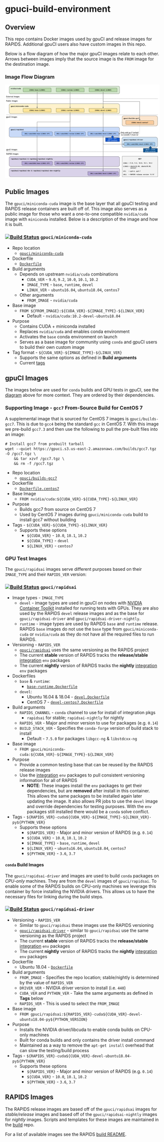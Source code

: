 # gpuci-build-environment

## Overview

This repo contains Docker images used by gpuCI and release images for RAPIDS.
Additional gpuCI users also have custom images in this repo.

Below is a flow diagram of how the major gpuCI images relate to each other.
Arrows between images imply that the source image is the `FROM` image for the
destination image.

### Image Flow Diagram

![gpuCI images and relations](gpuci-images.png)

## Public Images

The `gpuci/miniconda-cuda` image is the base layer that all gpuCI testing and
RAPIDS release containers are built off of. This image also serves as a public
image for those who want a one-to-one compatible `nvidia/cuda` image with
`miniconda` installed. Below is a description of the image and how it is built.

### [![Build Status](https://gpuci.gpuopenanalytics.com/buildStatus/icon?job=gpuci%2Fdocker%2Fgpuci%2Fminiconda-cuda)](https://gpuci.gpuopenanalytics.com/job/gpuci/job/docker/job/gpuci/job/miniconda-cuda/) `gpuci/miniconda-cuda`

- Repo location
  - [`gpuci/miniconda-cuda`](https://hub.docker.com/r/gpuci/miniconda-cuda/tags) 
- Dockerfile
  - [`Dockerfile`](miniconda-cuda/Dockerfile)
- Build arguments
  - Depends on upstream `nvidia/cuda` combinations
    - `CUDA_VER` - `9.0`, `9.2`, `10.0`, `10.1`, `10.2`
    - `IMAGE_TYPE` - `base`, `runtime`, `devel`
    - `LINUX_VER` - `ubuntu16.04`, `ubuntu18.04`, `centos7`
  - Other arguments
    - `FROM_IMAGE` - `nvidia/cuda`
- Base image
  - `FROM ${FROM_IMAGE}:${CUDA_VER}-${IMAGE_TYPE}-${LINUX_VER}`
    - Default - `nvidia/cuda:10.2-devel-ubuntu18.04`
- Purpose
  - Contains CUDA + miniconda installed
  - Replaces `nvidia/cuda` and enables conda environment
  - Activates the `base` conda environment on launch
  - Serves as a base image for community using `conda` and gpuCI users to
  build their own custom image
- Tag format - `${CUDA_VER}-${IMAGE_TYPE}-${LINUX_VER}`
  - Supports the same options as defined in **Build arguments**
  - Current [tags](https://hub.docker.com/r/gpuci/miniconda-cuda/tags)

## gpuCI Images

The images below are used for `conda` builds and GPU tests in gpuCI, see the
[diagram](#image-flow-diagram) above for more context. They are ordered by their
dependencies.

### Supporting Image - `gcc7` From-Source Build for CentOS 7

A supplemental image that is sourced for CentOS 7 images is `gpuci/builds-gcc7`.
This is due to `gcc4` being the standard `gcc` in CentOS 7. With this image we
pre-build `gcc7.3` and then use the following to pull the pre-built files into
an image:

```
# Install gcc7 from prebuilt tarball
wget --quiet https://gpuci.s3.us-east-2.amazonaws.com/builds/gcc7.tgz -O /gcc7.tgz \
    && tar xzvf /gcc7.tgz \
    && rm -f /gcc7.tgz
```

- Repo location
  - [`gpuci/builds-gcc7`](https://hub.docker.com/r/gpuci/builds-gcc7/tags)
- Dockerfile
  - [`Dockerfile.centos7`](builds-gcc7/Dockerfile.centos7)
- Base Image
  - `FROM nvidia/cuda:${CUDA_VER}-${CUDA_TYPE}-${LINUX_VER}`
- Purpose
  - Builds gcc7 from source on CentOS 7
  - Used by CentOS 7 images during `gpuci/miniconda-cuda` build to install gcc7 without building
- Tags - `${CUDA_VER}-${CUDA_TYPE}-${LINUX_VER}`
  - Supports these options
    - `${CUDA_VER}` - `10.0`, `10.1`, `10.2`
    - `${CUDA_TYPE}` - `devel`
    - `${LINUX_VER}` - `centos7`

### GPU Test Images

The `gpuci/rapidsai` images serve different purposes based on their `IMAGE_TYPE`
and their `RAPIDS_VER` version:

### [![Build Status](https://gpuci.gpuopenanalytics.com/buildStatus/icon?job=gpuci%2Fdocker%2Fgpuci%2Frapidsai)](https://gpuci.gpuopenanalytics.com/job/gpuci/job/docker/job/gpuci/job/rapidsai/) `gpuci/rapidsai`

- Image types - `IMAGE_TYPE`
  - `devel` - image types are used in gpuCI on nodes with [NVIDIA Container Toolkit](https://github.com/NVIDIA/nvidia-docker)
installed for running tests with GPUs. They are also used by the RAPIDS `devel`
release images and as the base for `gpuci/rapidsai-driver` and `gpuci/rapidsai-driver-nightly`.
  - `runtime` - image types are used by RAPIDS `base` and `runtime` release.
  RAPIDS `base` images do not use the `base` type from `gpuci/miniconda-cuda` or
  `nvidia/cuda` as they do not have all the required files to run RAPIDS.
- Versioning - `RAPIDS_VER`
  - [`gpuci/rapidsai`](https://hub.docker.com/r/gpuci/rapidsai/tags) uses the same versioning as the RAPIDS project
  - The current **stable** version of RAPIDS tracks the **release/stable** [integration](https://github.com/rapidsai/integration/tree/branch-0.14/conda/recipes) `env` packages
  - The current **nightly** version of RAPIDS tracks the **nightly** [integration](https://github.com/rapidsai/integration/tree/branch-0.14/conda/recipes) `env` packages
- Dockerfiles
  - `base` & `runtime`:
    - [`base-runtime.Dockerfile`](rapidsai/base-runtime.Dockerfile)
  - `devel`:
    - Ubuntu 16.04 & 18.04 - [`devel.Dockerfile`](rapidsai/devel.Dockerfile)
    - CentOS 7 - [`devel-centos7.Dockerfile`](rapidsai/devel-centos7.Dockerfile)
- Build arguments
  - `RAPIDS_CHANNEL` - `conda` channel to use for install of integration pkgs
    - `rapidsai` for stable; `rapidsai-nightly` for nightly
  - `RAPIDS_VER` - Major and minor version to use for packages (e.g. `0.14`)
  - `BUILD_STACK_VER` - Specifies the `conda-forge` version of build stack to install
    - Default - `7.5.0` for packages `libgcc-ng` & `libstdcxx-ng`
- Base image
  - `FROM gpuci/miniconda-cuda:${CUDA_VER}-${IMAGE_TYPE}-${LINUX_VER}`
- Purpose
  - Provide a common testing base that can be reused by the RAPIDS release images
  - Use the [integration](https://github.com/rapidsai/integration/tree/branch-0.14/conda/recipes) `env` packages to pull consistent versioning information for all of RAPIDS
    - **NOTE**: These images install the `env` packages to get their
    dependencies, but are **removed** after install in this container. This
    allows the same packages to be installed again later updating the image. It
    also allows PR jobs to use the `devel` image and override dependencies for
    testing purposes. With the `env` packages still installed there would be a
    `conda` solve conflict.
- Tags - `${RAPIDS_VER}-cuda${CUDA_VER}-${IMAGE_TYPE}-${LINUX_VER}-py${PYTHON_VER}`
  - Supports these options
    - `${RAPIDS_VER}` - Major and minor version of RAPIDS (e.g. `0.14`)
    - `${CUDA_VER}` - `10.0`, `10.1`, `10.2`
    - `${IMAGE_TYPE}` - `base`, `runtime`, `devel`
    - `${LINUX_VER}` - `ubuntu16.04`, `ubuntu18.04`, `centos7`
    - `${PYTHON_VER}` - `3.6`, `3.7`

#### `conda` Build Images

The `gpuci/rapidsai-driver` and images are used to build `conda` packages on
*CPU-only* machines. They are from the `devel` images of `gpuci/rapidsai`. To
enable some of the RAPIDS builds on CPU-only machines we leverage this container
by force installing the NVIDIA drivers. This allows us to have the necessary
files for linking during the build steps.

### [![Build Status](https://gpuci.gpuopenanalytics.com/buildStatus/icon?job=gpuci%2Fdocker%2Fgpuci%2Frapidsai-driver)](https://gpuci.gpuopenanalytics.com/job/gpuci/job/docker/job/gpuci/job/rapidsai-driver/) `gpuci/rapidsai-driver`

- Versioning - `RAPIDS_VER`
  - Similar to `gpuci/rapidsai` these images use the RAPIDS versioning
  - [`gpuci/rapidsai-driver`](https://hub.docker.com/r/gpuci/rapidsai-driver/tags) - similar to `gpuci/rapidsai` use the same versioning as the RAPIDS project
  - The current **stable** version of RAPIDS tracks the **release/stable** [integration](https://github.com/rapidsai/integration/tree/branch-0.14/conda/recipes) `env` packages
  - The current **nightly** version of RAPIDS tracks the **nightly** [integration](https://github.com/rapidsai/integration/tree/branch-0.14/conda/recipes) `env` packages
- Dockerfile
  - Ubuntu 18.04 - [`Dockerfile`](rapidsai-driver/Dockerfile)
- Build arguments
  - `FROM_IMAGE` - Specifies the repo location; stable/nightly is determined by the value of `RAPIDS_VER`
  - `DRIVER_VER` - NVIDIA driver version to install (i.e. `440`)
  - `CUDA_VER` and `PYTHON_VER` - Take the same arguments as defined in **Tags** below
  - `RAPIDS_VER` - This is used to select the `FROM_IMAGE`
- Base image
  - `FROM gpuci/rapidsai:${RAPIDS_VER}-cuda${CUDA_VER}-devel-ubuntu18.04-py${PYTHON_VERSION}`
- Purpose
  - Installs the NVIDIA driver/libcuda to enable conda builds on CPU-only machines
  - Built for conda builds and only contains the driver install command
  - Maintained as a way to remove the `apt-get install` overhead that can slow the testing/build process
- Tags - `${RAPIDS_VER}-cuda${CUDA_VER}-devel-ubuntu18.04-py${PYTHON_VER}`
  - Supports these options
    - `${RAPIDS_VER}` - Major and minor version of RAPIDS (e.g. `0.14`)
    - `${CUDA_VER}` - `10.0`, `10.1`, `10.2`
    - `${PYTHON_VER}` - `3.6`, `3.7`

## RAPIDS Images

The RAPIDS release images are based off of the `gpuci/rapidsai` images for
*stable/release* images and based off of the `gpuci/rapidsai-nightly` images for
*nightly* images. Scripts and templates for these images are maintained in the
[build](https://github.com/rapidsai/build) repo.

For a list of available images see the RAPIDS [build README](https://github.com/rapidsai/build#image-types).
